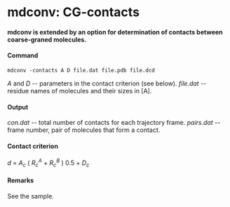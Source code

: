 # mdconv: CG-contacts

#### mdconv is extended by an option for determination of contacts between coarse-graned molecules.

#### Command
```
mdconv -contacts A D file.dat file.pdb file.dcd
```
*A* and *D* -- parameters in the contact criterion (see below). 
*file.dat* -- residue names of molecules and their sizes in [A].

#### Output

*con.dat* -- total number of contacts for each trajectory frame.
*pairs.dat* -- frame number, pair of molecules that form a contact.

#### Contact criterion

*d* = *A<sub>c</sub>* ( *R<sub>c</sub><sup>A</sup>* + *R<sub>c</sub><sup>B</sup>* ) 0.5 + *D<sub>c</sub>*

#### Remarks

See the sample.
